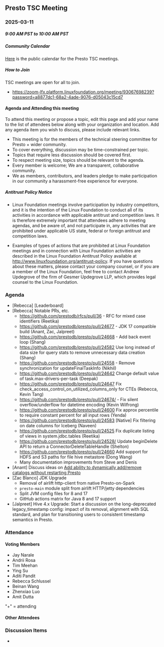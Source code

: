 ## Presto TSC Meeting

### 2025-03-11
##### 9:00 AM PST to 10:00 AM PST

##### Community Calendar

[Here](https://calendar.google.com/calendar/embed?src=linuxfoundation.org_vrjlva5b0u73ps75fvnv5sasi4%40group.calendar.google.com&ctz=America%2FChicago) is the public calendar for the Presto TSC meetings.

##### How to Join

TSC meetings are open for all to join.

* https://zoom-lfx.platform.linuxfoundation.org/meeting/93067698239?password=a8877dc1-68a2-4ade-9076-d05043c15cd7

#### Agenda and Attending this meeting

To attend this meeting or propose a topic, edit this page and add your name to the list of attendees below along with your organization and location. Add any agenda item you wish to discuss, please include relevant links.

* This meeting is for the members of the technical steering committee for Presto + wider community.
* To cover everything, discussion may be time-constrained per topic.
* Topics that require less discussion should be covered first.
* To respect meeting size, topics should be relevant to the agenda.
* Every member is welcome; We are a transparent, collaborative community.
* We as members, contributors, and leaders pledge to make participation in our community a harassment-free experience for everyone.

##### Antitrust Policy Notice

* Linux Foundation meetings involve participation by industry competitors, and it is the intention of the Linux Foundation to conduct all of its activities in accordance with applicable antitrust and competition laws. It is therefore extremely important that attendees adhere to meeting agendas, and be aware of, and not participate in, any activities that are prohibited under applicable US state, federal or foreign antitrust and competition laws.

* Examples of types of actions that are prohibited at Linux Foundation meetings and in connection with Linux Foundation activities are described in the Linux Foundation Antitrust Policy available at http://www.linuxfoundation.org/antitrust-policy. If you have questions about these matters, please contact your company counsel, or if you are a member of the Linux Foundation, feel free to contact Andrew Updegrove of the firm of Gesmer Updegrove LLP, which provides legal counsel to the Linux Foundation.

### Agenda

* [Rebecca] [Leaderboard]
* [Rebecca] Notable PRs, etc.
  * https://github.com/prestodb/rfcs/pull/36 - RFC for mixed case identifiers (Reetika)
  * https://github.com/prestodb/presto/pull/24677 - JDK 17 compatible build (Anant, Zac, Jalpreet)
  * https://github.com/prestodb/presto/pull/24668 - Add back event loop (Shang)
  * https://github.com/prestodb/presto/pull/24582 Use long instead of data size for query stats to remove unnecessary data creation (Shang)
  * https://github.com/prestodb/presto/pull/24558 - Remove synchronization for updateFinalTaskInfo (Nikhil)
  * https://github.com/prestodb/presto/pull/24642 Change default value of task.max-drivers-per-task (Deepak)
  * https://github.com/prestodb/presto/pull/24647 Fix check_access_control_on_utilized_columns_only for CTEs (Rebecca, Kevin Tang)
  * https://github.com/prestodb/presto/pull/24674/ - Fix silent overflow/underflow for datetime encoding (Kevin Wilfrong)
  * https://github.com/prestodb/presto/pull/24600 Fix approx percentile to require constant percent for all input rows (Yenda)
  * https://github.com/prestodb/presto/pull/24583 [Native] Fix filtering  on date columns for Iceberg (Naveen)
  * https://github.com/prestodb/presto/pull/24525 Fix duplicate listing of views in system.jdbc.tables (Reetika)
  * https://github.com/prestodb/presto/pull/24528/ Update beginDelete API to return a ConnectorDeleteTableHandle (Shelton)
  * https://github.com/prestodb/presto/pull/24660 Add support for HDFS and S3 paths for file hive metastore (Dong Wang)
  *  Many documentation improvements from Steve and Denis
* [Anant] Discuss ideas on [Add ability to dynamically add/remove catalogs without restarting Presto](https://github.com/prestodb/presto/pull/24587)
* [Zac Blanco] JDK Upgrade
  * Removal of airlift http-client from native Presto-on-Spark
  * `presto-main` module split from airlift HTTP/jetty dependencies
  * Split JVM config files for 8 and 17
  * GitHub actions matrix for Java 8 and 17 support
* [Jalpreet] Hive 4.x Upgrade: Start a discussion on the long-deprecated legacy_timestamp config: impact of its removal, alignment with SQL standard, and plan for transitioning users to consistent timestamp semantics in Presto.


### Attendance


#### Voting Members

* Jay Narale
* Andrii Rosa
* Tim Meehan
* Ying Su
* Aditi Pandit
* Rebecca Schlussel
* Beinan Wang
* Zhenxiao Luo
* Amit Dutta

"+" = attending


#### Other Attendees




### Discussion Items

- 
